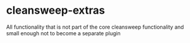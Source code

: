 # cleansweep-extras
All functionality that is not part of the core cleansweep functionality and small enough not to become a separate plugin
